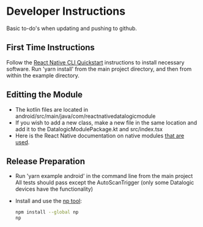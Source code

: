 # Developer Instructions

Basic to-do's when updating and pushing to github.

## First Time Instructions

Follow the [React Native CLI Quickstart](https://reactnative.dev/docs/environment-setup) instructions to install necessary software. Run 'yarn install' from the main project directory, and then from within the example directory.

## Editting the Module

* The kotlin files are located in android/src/main/java/com/reactnativedatalogicmodule
* If you wish to add a new class, make a new file in the same location and add it to the DatalogicModulePackage.kt and src/index.tsx
* Here is the React Native documentation on native modules [that are used](https://reactnative.dev/docs/native-modules-intro).

## Release Preparation

* Run 'yarn example android' in the command line from the main project
    All tests should pass except the AutoScanTrigger (only some Datalogic devices have the functionality)

* Install and use the [np tool](https://github.com/sindresorhus/np):

  ``` bash
  npm install --global np
  np
  ```
